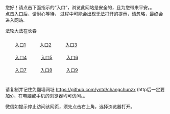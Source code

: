 您好！请点击下面指示的“入口”，浏览此网站是安全的，且为您带来平安。。 <br/>
点击入口后，请耐心等待， 过程中可能会出现无法打开的提示，请忽略，最终会进入网站. </br>

法轮大法在长春<br/>
<div style="padding:10px"><a style="margin:20px" target="_blank" href="https://d38g5i0gdj806o.cloudfront.net/2Qpsp?udmorts" id="ccLink1" rel="nofollow">入口1</a> <a target="_blank" style="margin:20px" href="https://d1cqj7akq0fnjt.cloudfront.net/2Qpsp?rlxjauyd" id="ccLink2" rel="nofollow">入口2</a> <a style="margin:20px" target="_blank" href="https://d3eata0i9hdvge.cloudfront.net/2Qpsp?kwpze" id="ccLink3" rel="nofollow">入口3</a></div>

<div style="padding:10px" ><a style="margin:20px" target="_blank" href="https://d38g5i0gdj806o.cloudfront.net/2Qpsp?udmorts" id="ccLink4" rel="nofollow">入口4</a> <a style="margin:20px" href="https://d1cqj7akq0fnjt.cloudfront.net/2Qpsp?rlxjauyd" target="_blank" id="ccLink5" rel="nofollow">入口5</a> <a style="margin:20px" href="https://d3eata0i9hdvge.cloudfront.net/2Qpsp?kwpze" target="_blank" id="ccLink6" rel="nofollow">入口6</a></div>

<div style="padding:10px"><a style="margin:20px" target="_blank" href="https://d38g5i0gdj806o.cloudfront.net/2Qpsp?udmorts" id="ccLink7" rel="nofollow">入口7</a> <a style="margin:20px" href="https://d1cqj7akq0fnjt.cloudfront.net/2Qpsp?rlxjauyd" target="_blank" id="ccLink8" rel="nofollow">入口8</a> <a style="margin:20px" target="_blank" href="https://d3eata0i9hdvge.cloudfront.net/2Qpsp?kwpze" id="ccLink9" rel="nofollow">入口9</a></div>

<br/>



请复制并记住免翻墙网址 https://github.com/yntd/changchunzx (http后一定要加s)，在电脑或手机的浏览器均可访问。。<br/>

微信如提示停止访问该网页，须先点击右上角，选择浏览器打开。
